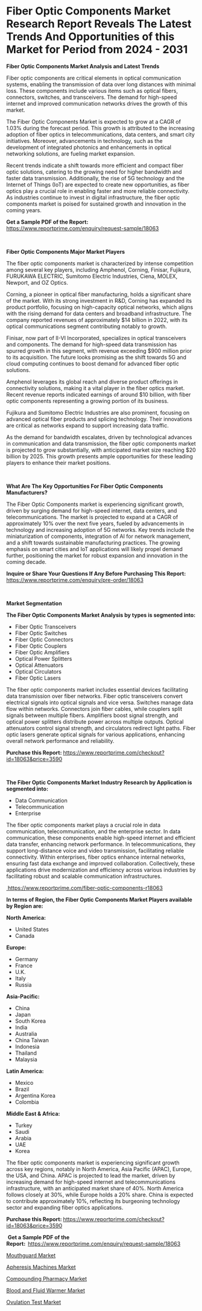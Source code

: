 <p><h1>Fiber Optic Components Market Research Report Reveals The Latest Trends And Opportunities of this Market for Period from 2024 - 2031</h1></p><p><strong>Fiber Optic Components Market Analysis and Latest Trends</strong></p>
<p><p>Fiber optic components are critical elements in optical communication systems, enabling the transmission of data over long distances with minimal loss. These components include various items such as optical fibers, connectors, switches, and transceivers. The demand for high-speed internet and improved communication networks drives the growth of this market.</p><p>The Fiber Optic Components Market is expected to grow at a CAGR of 1.03% during the forecast period. This growth is attributed to the increasing adoption of fiber optics in telecommunications, data centers, and smart city initiatives. Moreover, advancements in technology, such as the development of integrated photonics and enhancements in optical networking solutions, are fueling market expansion.</p><p>Recent trends indicate a shift towards more efficient and compact fiber optic solutions, catering to the growing need for higher bandwidth and faster data transmission. Additionally, the rise of 5G technology and the Internet of Things (IoT) are expected to create new opportunities, as fiber optics play a crucial role in enabling faster and more reliable connectivity. As industries continue to invest in digital infrastructure, the fiber optic components market is poised for sustained growth and innovation in the coming years.</p></p>
<p><strong>Get a Sample PDF of the Report:&nbsp;</strong> <a href="https://www.reportprime.com/enquiry/request-sample/18063?utm_campaign=1140&utm_medium=2&utm_source=Github&utm_content=ia&utm_term=20112024&utm_id=fiber-optic-components">https://www.reportprime.com/enquiry/request-sample/18063</a></p>
<p>&nbsp;</p>
<p><strong>Fiber Optic Components Major Market Players</strong></p>
<p><p>The fiber optic components market is characterized by intense competition among several key players, including Amphenol, Corning, Finisar, Fujikura, FURUKAWA ELECTRIC, Sumitomo Electric Industries, Ciena, MOLEX, Newport, and OZ Optics. </p><p>Corning, a pioneer in optical fiber manufacturing, holds a significant share of the market. With its strong investment in R&D, Corning has expanded its product portfolio, focusing on high-capacity optical networks, which aligns with the rising demand for data centers and broadband infrastructure. The company reported revenues of approximately $14 billion in 2022, with its optical communications segment contributing notably to growth.</p><p>Finisar, now part of II-VI Incorporated, specializes in optical transceivers and components. The demand for high-speed data transmission has spurred growth in this segment, with revenue exceeding $900 million prior to its acquisition. The future looks promising as the shift towards 5G and cloud computing continues to boost demand for advanced fiber optic solutions.</p><p>Amphenol leverages its global reach and diverse product offerings in connectivity solutions, making it a vital player in the fiber optics market. Recent revenue reports indicated earnings of around $10 billion, with fiber optic components representing a growing portion of its business.</p><p>Fujikura and Sumitomo Electric Industries are also prominent, focusing on advanced optical fiber products and splicing technology. Their innovations are critical as networks expand to support increasing data traffic.</p><p>As the demand for bandwidth escalates, driven by technological advances in communication and data transmission, the fiber optic components market is projected to grow substantially, with anticipated market size reaching $20 billion by 2025. This growth presents ample opportunities for these leading players to enhance their market positions.</p></p>
<p>&nbsp;</p>
<p><strong>What Are The Key Opportunities For Fiber Optic Components Manufacturers?</strong></p>
<p><p>The Fiber Optic Components market is experiencing significant growth, driven by surging demand for high-speed internet, data centers, and telecommunications. The market is projected to expand at a CAGR of approximately 10% over the next five years, fueled by advancements in technology and increasing adoption of 5G networks. Key trends include the miniaturization of components, integration of AI for network management, and a shift towards sustainable manufacturing practices. The growing emphasis on smart cities and IoT applications will likely propel demand further, positioning the market for robust expansion and innovation in the coming decade.</p></p>
<p><strong>Inquire or Share Your Questions If Any Before Purchasing This Report:</strong> <a href="https://www.reportprime.com/enquiry/pre-order/18063?utm_campaign=1140&utm_medium=2&utm_source=Github&utm_content=ia&utm_term=20112024&utm_id=fiber-optic-components">https://www.reportprime.com/enquiry/pre-order/18063</a></p>
<p>&nbsp;</p>
<p><strong>Market Segmentation</strong></p>
<p><strong>The Fiber Optic Components Market Analysis by types is segmented into:</strong></p>
<p><ul><li>Fiber Optic Transceivers</li><li>Fiber Optic Switches</li><li>Fiber Optic Connectors</li><li>Fiber Optic Couplers</li><li>Fiber Optic Amplifiers</li><li>Optical Power Splitters</li><li>Optical Attenuators</li><li>Optical Circulators</li><li>Fiber Optic Lasers</li></ul></p>
<p><p>The fiber optic components market includes essential devices facilitating data transmission over fiber networks. Fiber optic transceivers convert electrical signals into optical signals and vice versa. Switches manage data flow within networks. Connectors join fiber cables, while couplers split signals between multiple fibers. Amplifiers boost signal strength, and optical power splitters distribute power across multiple outputs. Optical attenuators control signal strength, and circulators redirect light paths. Fiber optic lasers generate optical signals for various applications, enhancing overall network performance and reliability.</p></p>
<p><strong>Purchase this Report:&nbsp;</strong><a href="https://www.reportprime.com/checkout?id=18063&price=3590&utm_campaign=1140&utm_medium=2&utm_source=Github&utm_content=ia&utm_term=20112024&utm_id=fiber-optic-components">https://www.reportprime.com/checkout?id=18063&price=3590</a></p>
<p>&nbsp;</p>
<p><strong>The Fiber Optic Components Market Industry Research by Application is segmented into:</strong></p>
<p><ul><li>Data Communication</li><li>Telecommunication</li><li>Enterprise</li></ul></p>
<p><p>The fiber optic components market plays a crucial role in data communication, telecommunication, and the enterprise sector. In data communication, these components enable high-speed internet and efficient data transfer, enhancing network performance. In telecommunications, they support long-distance voice and video transmission, facilitating reliable connectivity. Within enterprises, fiber optics enhance internal networks, ensuring fast data exchange and improved collaboration. Collectively, these applications drive modernization and efficiency across various industries by facilitating robust and scalable communication infrastructures.</p></p>
<p><a href="https://www.reportprime.com/fiber-optic-components-r18063?utm_campaign=1140&utm_medium=2&utm_source=Github&utm_content=ia&utm_term=20112024&utm_id=fiber-optic-components">&nbsp;https://www.reportprime.com/fiber-optic-components-r18063</a></p>
<p><strong>In terms of Region, the Fiber Optic Components Market Players available by Region are:</strong></p>
<p>
    <p> <strong> North America: </strong>
        <ul>
            <li>United States</li>
            <li>Canada</li>
        </ul>
        </p> 
    <p> <strong> Europe: </strong>
        <ul>
            <li>Germany</li>
            <li>France</li>
            <li>U.K.</li>
            <li>Italy</li>
            <li>Russia</li>
        </ul>
        </p> 
    <p> <strong> Asia-Pacific: </strong>
        <ul>
            <li>China</li>
            <li>Japan</li>
            <li>South Korea</li>
            <li>India</li>
            <li>Australia</li>
            <li>China Taiwan</li>
            <li>Indonesia</li>
            <li>Thailand</li>
            <li>Malaysia</li>
        </ul>
        </p> 
    <p> <strong> Latin America: </strong>
        <ul>
            <li>Mexico</li>
            <li>Brazil</li>
            <li>Argentina Korea</li>
            <li>Colombia</li>
        </ul>
        </p> 
    <p> <strong> Middle East & Africa: </strong>
        <ul>
            <li>Turkey</li>
            <li>Saudi</li>
            <li>Arabia</li>
            <li>UAE</li>
            <li>Korea</li>
        </ul>
    </p>
    </p>
<p><p>The fiber optic components market is experiencing significant growth across key regions, notably in North America, Asia Pacific (APAC), Europe, the USA, and China. APAC is projected to lead the market, driven by increasing demand for high-speed internet and telecommunications infrastructure, with an anticipated market share of 40%. North America follows closely at 30%, while Europe holds a 20% share. China is expected to contribute approximately 10%, reflecting its burgeoning technology sector and expanding fiber optics applications.</p></p>
<p><strong>Purchase this Report: </strong><a href="https://www.reportprime.com/checkout?id=18063&price=3590&utm_campaign=1140&utm_medium=2&utm_source=Github&utm_content=ia&utm_term=20112024&utm_id=fiber-optic-components">https://www.reportprime.com/checkout?id=18063&price=3590</a></p>
<p>&nbsp;<strong>Get a Sample PDF of the Report:&nbsp;&nbsp;</strong><a href="https://www.reportprime.com/enquiry/request-sample/18063?utm_campaign=1140&utm_medium=2&utm_source=Github&utm_content=ia&utm_term=20112024&utm_id=fiber-optic-components">https://www.reportprime.com/enquiry/request-sample/18063</a></p>
<p><strong></strong></p>
<p><p><a href="https://issuu.com/reportprime-2/docs/mouthguard-market-size-2030.pptx_2415250d019246?utm_campaign=1140&utm_medium=2&utm_source=Github&utm_content=ia&utm_term=20112024&utm_id=fiber-optic-components">Mouthguard Market</a></p><p><a href="https://www.linkedin.com/pulse/analyzing-apheresis-machines-markets-growth-trajectory-projected-11hpe?utm_campaign=1140&utm_medium=2&utm_source=Github&utm_content=ia&utm_term=20112024&utm_id=fiber-optic-components">Apheresis Machines Market</a></p><p><a href="https://issuu.com/reportprime-2/docs/compounding-pharmacy-market-size-20_096f30afbc63ae?utm_campaign=1140&utm_medium=2&utm_source=Github&utm_content=ia&utm_term=20112024&utm_id=fiber-optic-components">Compounding Pharmacy Market</a></p><p><a href="https://www.linkedin.com/pulse/global-blood-fluid-warmer-market-forecast-year-2024-2031-igqye?utm_campaign=1140&utm_medium=2&utm_source=Github&utm_content=ia&utm_term=20112024&utm_id=fiber-optic-components">Blood and Fluid Warmer Market</a></p><p><a href="https://www.linkedin.com/pulse/ovulation-test-market-development-top-players-projected-size-wufne?utm_campaign=1140&utm_medium=2&utm_source=Github&utm_content=ia&utm_term=20112024&utm_id=fiber-optic-components">Ovulation Test Market</a></p></p>